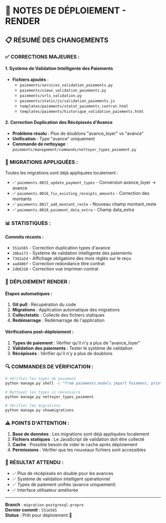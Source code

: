 # 🚀 NOTES DE DÉPLOIEMENT - RENDER

## 📋 RÉSUMÉ DES CHANGEMENTS

### ✅ **CORRECTIONS MAJEURES :**

#### 1. **Système de Validation Intelligente des Paiements**
- **Fichiers ajoutés** : 
  - `paiements/services_validation_paiements.py`
  - `paiements/views_validation_paiements.py`
  - `paiements/urls_validation.py`
  - `paiements/static/js/validation_paiements.js`
  - `templates/paiements/statut_paiements_contrat.html`
  - `templates/paiements/historique_validation_paiements.html`

#### 2. **Correction Duplication des Récépissés d'Avance**
- **Problème résolu** : Plus de doublons "avance_loyer" vs "avance"
- **Unification** : Type "avance" uniquement
- **Commande de nettoyage** : `paiements/management/commands/nettoyer_types_paiement.py`

### 🔧 **MIGRATIONS APPLIQUÉES :**

Toutes les migrations sont déjà appliquées localement :
- ✅ `paiements.0015_update_payment_types` - Conversion avance_loyer → avance
- ✅ `paiements.0016_fix_existing_receipts_amounts` - Correction des montants
- ✅ `paiements.0017_add_montant_reste` - Nouveau champ montant_reste
- ✅ `paiements.0018_paiement_data_extra` - Champ data_extra

### 📊 **STATISTIQUES :**

#### **Commits récents :**
- `551e565` - Correction duplication types d'avance
- `28ba173` - Système de validation intelligente des paiements
- `f342a2d` - Affichage obligatoire des mois réglés sur le reçu
- `aad406f` - Correction redondance titre contrat
- `2d66310` - Correction vue imprimer-contrat

### 🚀 **DÉPLOIEMENT RENDER :**

#### **Étapes automatiques :**
1. **Git pull** : Récupération du code
2. **Migrations** : Application automatique des migrations
3. **Collectstatic** : Collecte des fichiers statiques
4. **Redémarrage** : Redémarrage de l'application

#### **Vérifications post-déploiement :**
1. **Types de paiement** : Vérifier qu'il n'y a plus de "avance_loyer"
2. **Validation des paiements** : Tester le système de validation
3. **Récépissés** : Vérifier qu'il n'y a plus de doublons

### 🔍 **COMMANDES DE VÉRIFICATION :**

```bash
# Vérifier les types de paiement
python manage.py shell -c "from paiements.models import Paiement; print('Types:', Paiement.objects.values('type_paiement').distinct())"

# Nettoyer les types si nécessaire
python manage.py nettoyer_types_paiement

# Vérifier les migrations
python manage.py showmigrations
```

### ⚠️ **POINTS D'ATTENTION :**

1. **Base de données** : Les migrations sont déjà appliquées localement
2. **Fichiers statiques** : Le JavaScript de validation doit être collecté
3. **Cache** : Possible besoin de vider le cache après déploiement
4. **Permissions** : Vérifier que les nouveaux fichiers sont accessibles

### 🎯 **RÉSULTAT ATTENDU :**

- ✅ Plus de récépissés en double pour les avances
- ✅ Système de validation intelligent opérationnel
- ✅ Types de paiement unifiés (avance uniquement)
- ✅ Interface utilisateur améliorée

---

**Branch** : `migration-postgresql-propre`  
**Dernier commit** : `551e565`  
**Status** : Prêt pour déploiement 🚀
